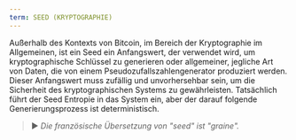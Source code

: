 ```yaml
---
term: SEED (KRYPTOGRAPHIE)
---
```


Außerhalb des Kontexts von Bitcoin, im Bereich der Kryptographie im Allgemeinen, ist ein Seed ein Anfangswert, der verwendet wird, um kryptographische Schlüssel zu generieren oder allgemeiner, jegliche Art von Daten, die von einem Pseudozufallszahlengenerator produziert werden. Dieser Anfangswert muss zufällig und unvorhersehbar sein, um die Sicherheit des kryptographischen Systems zu gewährleisten. Tatsächlich führt der Seed Entropie in das System ein, aber der darauf folgende Generierungsprozess ist deterministisch.

> ► *Die französische Übersetzung von "seed" ist "graine".*